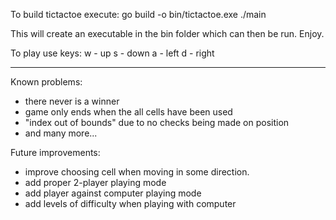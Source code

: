 To build tictactoe execute:
	go build -o bin/tictactoe.exe ./main

This will create an executable in the bin folder which can then be run.
Enjoy.


To play use keys:
	w - up
	s - down
	a - left
	d - right

-------------------
Known problems:
- there never is a winner
- game only ends when the all cells have been used
- "index out of bounds" due to no checks being made on position
- and many more...

Future improvements:
- improve choosing cell when moving in some direction.
- add proper 2-player playing mode
- add player against computer playing mode
- add levels of difficulty when playing with computer